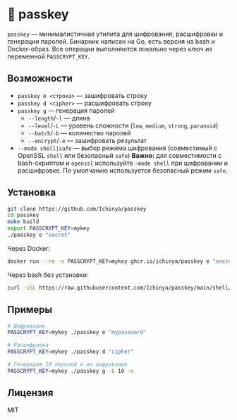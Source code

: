 # 🔐 passkey

`passkey` — минималистичная утилита для шифрования, расшифровки и генерации паролей. Бинарник написан на Go, есть версия на bash и Docker-образ. Все операции выполняются локально через ключ из переменной `PASSCRYPT_KEY`.

## Возможности

- `passkey e <строка>` — зашифровать строку
- `passkey d <cipher>` — расшифровать строку
- `passkey g` — генерация паролей
  - `--length`/`-l` — длина
  - `--level`/`-L` — уровень сложности (`low`, `medium`, `strong`, `paranoid`)
  - `--batch`/`-b` — количество паролей
  - `--encrypt`/`-e` — зашифровать результат
- `--mode shell|safe` — выбор режима шифрования (совместимый с OpenSSL `shell` или безопасный `safe`)
**Важно:** для совместимости с bash-скриптом и `openssl` используйте `-mode shell` при шифровании и расшифровке. По умолчанию используется безопасный режим `safe`.


## Установка

```bash
git clone https://github.com/Ichinya/passkey
cd passkey
make build
export PASSCRYPT_KEY=mykey
./passkey e "secret"
```

Через Docker:

```bash
docker run --rm -e PASSCRYPT_KEY=mykey ghcr.io/ichinya/passkey e "secret"
```

Через bash без установки:

```bash
curl -sSL https://raw.githubusercontent.com/Ichinya/passkey/main/shell/passkey.sh | PASSCRYPT_KEY=mykey bash -s e "secret"
```

## Примеры

```bash
# Шифрование
PASSCRYPT_KEY=mykey ./passkey e "mypassword"

# Расшифровка
PASSCRYPT_KEY=mykey ./passkey d "cipher"

# Генерация 10 паролей и их шифрование
PASSCRYPT_KEY=mykey ./passkey g -b 10 -e
```

## Лицензия

MIT

